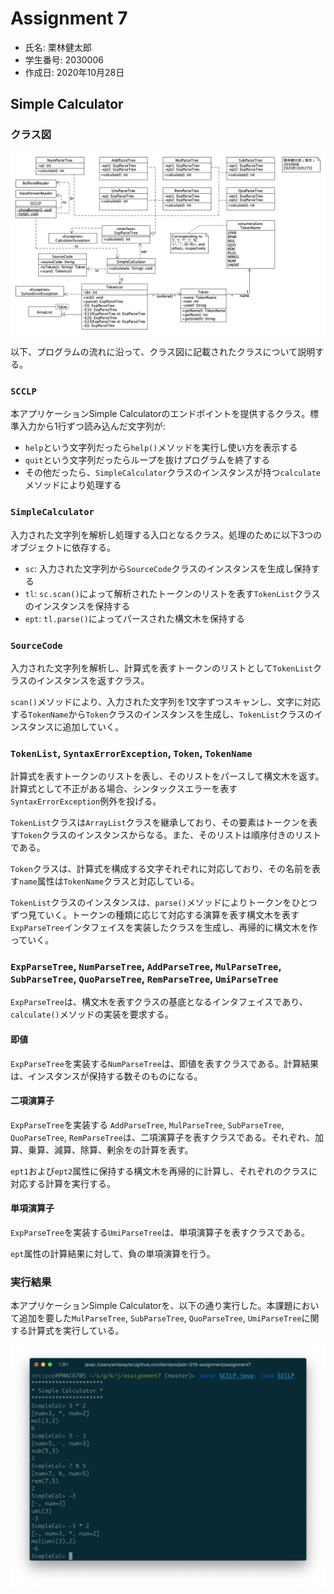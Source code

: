 # Assignment 7

* 氏名: 栗林健太郎
* 学生番号: 2030006
* 作成日: 2020年10月28日

## Simple Calculator

### クラス図

![](./SCCLP_Class_Diagram.png)

以下、プログラムの流れに沿って、クラス図に記載されたクラスについて説明する。

### `SCCLP`

本アプリケーションSimple Calculatorのエンドポイントを提供するクラス。標準入力から1行ずつ読み込んだ文字列が:

* `help`という文字列だったら`help()`メソッドを実行し使い方を表示する
* `quit`という文字列だったらループを抜けプログラムを終了する
* その他だったら、`SimpleCalculator`クラスのインスタンスが持つ`calculate`メソッドにより処理する

### `SimpleCalculator`

入力された文字列を解析し処理する入口となるクラス。処理のために以下3つのオブジェクトに依存する。

* `sc`: 入力された文字列から`SourceCode`クラスのインスタンスを生成し保持する
* `tl`: `sc.scan()`によって解析されたトークンのリストを表す`TokenList`クラスのインスタンスを保持する
* `ept`: `tl.parse()`によってパースされた構文木を保持する

### `SourceCode`

入力された文字列を解析し、計算式を表すトークンのリストとして`TokenList`クラスのインスタンスを返すクラス。

`scan()`メソッドにより、入力された文字列を1文字ずつスキャンし、文字に対応する`TokenName`から`Token`クラスのインスタンスを生成し、`TokenList`クラスのインスタンスに追加していく。

### `TokenList`, `SyntaxErrorException`, `Token`, `TokenName`

計算式を表すトークンのリストを表し、そのリストをパースして構文木を返す。計算式として不正がある場合、シンタックスエラーを表す`SyntaxErrorException`例外を投げる。

`TokenList`クラスは`ArrayList`クラスを継承しており、その要素はトークンを表す`Token`クラスのインスタンスからなる。また、そのリストは順序付きのリストである。

`Token`クラスは、計算式を構成する文字それぞれに対応しており、その名前を表す`name`属性は`TokenName`クラスと対応している。

`TokenList`クラスのインスタンスは、`parse()`メソッドによりトークンをひとつずつ見ていく。トークンの種類に応じて対応する演算を表す構文木を表す`ExpParseTree`インタフェイスを実装したクラスを生成し、再帰的に構文木を作っていく。

### `ExpParseTree`, `NumParseTree`, `AddParseTree`, `MulParseTree`, `SubParseTree`, `QuoParseTree`,  `RemParseTree`, `UmiParseTree`

`ExpParseTree`は、構文木を表すクラスの基底となるインタフェイスであり、`calculate()`メソッドの実装を要求する。

#### 即値

`ExpParseTree`を実装する`NumParseTree`は、即値を表すクラスである。計算結果は、インスタンスが保持する数そのものになる。

#### 二項演算子

`ExpParseTree`を実装する `AddParseTree`, `MulParseTree`, `SubParseTree`, `QuoParseTree`, `RemParseTree`は、二項演算子を表すクラスである。それぞれ、加算、乗算、減算、除算、剰余をの計算を表す。

`ept1`および`ept2`属性に保持する構文木を再帰的に計算し、それぞれのクラスに対応する計算を実行する。

#### 単項演算子

`ExpParseTree`を実装する`UmiParseTree`は、単項演算子を表すクラスである。

`ept`属性の計算結果に対して、負の単項演算を行う。

### 実行結果

本アプリケーションSimple Calculatorを、以下の通り実行した。本課題において追加を要した`MulParseTree`, `SubParseTree`, `QuoParseTree`, `UmiParseTree`に関する計算式を実行している。

![](./SCCLP.png)
